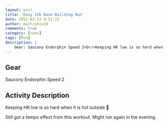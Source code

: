 ```yaml
---
layout: post
title: 'Easy 15k Base Building Run'
date: 2022-03-12 9:51:22
author: multishiv19
comments: true
category: [runs]
tags: [Run]
description: |
    Gear: Saucony Endorphin Speed 2<br/>Keeping HR low is so hard when it is hot outside 🥵<br/><br/>Still got a tempo effect from this workout.<br/>Might run again in the evening.
---
```


## Gear
Saucony Endorphin Speed 2

## Activity Description
Keeping HR low is so hard when it is hot outside 🥵

Still got a tempo effect from this workout.
Might run again in the evening.


<div width='100%' class='strava-embed-placeholder' data-embed-type='activity' data-embed-id='6809195878'></div>
<script src='https://strava-embeds.com/embed.js'></script>
